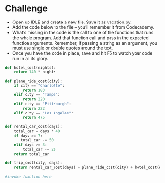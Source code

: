 # Challenge

- Open up IDLE and create a new file. Save it as vacation.py.
- Add the code below to the file – you’ll remember it from Codecademy.
- What’s missing in the code is the call to one of the functions that runs the whole program. Add that function call and pass in the expected function arguments. Remember, if passing a string as an argument, you must use single or double quotes around the text.
- Once you have the code in place, save and hit F5 to watch your code run in all its glory.

```python
def hotel_cost(nights):
    return 140 * nights
 
def plane_ride_cost(city):
    if city == "Charlotte":
        return 183
    elif city == "Tampa":
        return 220
    elif city == "Pittsburgh":
        return 222
    elif city == "Los Angeles":
        return 475
 
def rental_car_cost(days):
    total_car = days * 40
    if days >= 7:
       total_car -= 50
    elif days >= 3:
        total_car -= 20
    return total_car
 
def trip_cost(city, days):
    return rental_car_cost(days) + plane_ride_cost(city) + hotel_cost(days)
 
#invoke function here
```